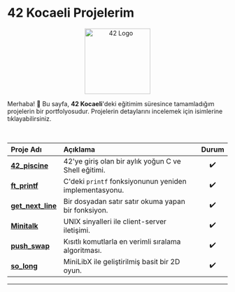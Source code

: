 # 42 Kocaeli Projelerim

<p align="center">
  <img src="https://raw.githubusercontent.com/42School/awesome-42/main/logo/42-logo.svg" alt="42 Logo" width="150"/>
</p>

Merhaba! 👋 Bu sayfa, **42 Kocaeli**'deki eğitimim süresince tamamladığım projelerin bir portfolyosudur. Projelerin detaylarını incelemek için isimlerine tıklayabilirsiniz.

<br>

| Proje Adı | Açıklama | Durum |
| :--- | :--- | :---: |
| **[42_piscine](https://github.com/serhatozbek/42_piscine)** | 42'ye giriş olan bir aylık yoğun C ve Shell eğitimi. | ✔️ |
| **[ft_printf](https://github.com/serhatozbek/42_printf)** | C'deki `printf` fonksiyonunun yeniden implementasyonu. | ✔️ |
| **[get_next_line](https://github.com/serhatozbek/42_get_next_line)** | Bir dosyadan satır satır okuma yapan bir fonksiyon. | ✔️ |
| **[Minitalk](https://github.com/serhatozbek/42_minitalk)** | UNIX sinyalleri ile client-server iletişimi. | ✔️ |
| **[push_swap](https://github.com/serhatozbek/42_push_swap)** | Kısıtlı komutlarla en verimli sıralama algoritması. | ✔️ |
| **[so_long](https://github.com/serhatozbek/42_so_long)** | MiniLibX ile geliştirilmiş basit bir 2D oyun. | ✔️ |

---
